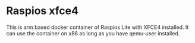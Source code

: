 # Raspios xfce4
This is arm based docker container of Raspios Lite with XFCE4 installed. It can use the container on x86 as long as you have qemu-user installed.
